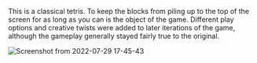 This is a classical tetris. To keep the blocks from piling up to the top of the screen for as long as you can is the object of the game. Different play options and creative twists were added to later iterations of the game, although the gameplay generally stayed fairly true to the original.

![Screenshot from 2022-07-29 17-45-43](https://user-images.githubusercontent.com/107188569/181748396-8a0942bb-344e-4d40-be40-cd4e51e8f33c.png)
